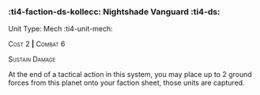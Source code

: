 ### :ti4-faction-ds-kollecc: **Nightshade Vanguard** :ti4-ds:

Unit Type: Mech :ti4-unit-mech:

<span style="font-variant:small-caps;">Cost 2</span> __|__ <span style="font-variant:small-caps;">Combat 6</span>

<span style="font-variant:small-caps;">Sustain Damage</span>

At the end of a tactical action in this system, you may place up to 2 ground forces from this planet onto your faction sheet, those units are captured.